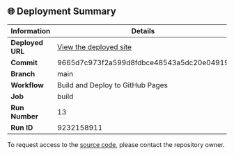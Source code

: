 ## 🌐 Deployment Summary

| Information | Details |
|-------------|---------|
| **Deployed URL** | [View the deployed site](https://First-Matter.github.io/multiplayer-test) |
| **Commit** | 9665d7c973f2a599d8fdbce48543a5dc20e04919 |
| **Branch** | main |
| **Workflow** | Build and Deploy to GitHub Pages |
| **Job** | build |
| **Run Number** | 13 |
| **Run ID** | 9232158911 |

To request access to the [source code](https://github.com/First-Matter/playroom-hello-world), please contact the repository owner.
